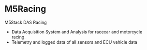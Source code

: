 # M5Racing
M5Stack DAS Racing
 - Data Acquisition System and Analysis
 for racecar and motorcycle racing.
 - Telemetry and logged data of all sensors and ECU vehicle data
